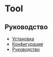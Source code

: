 Tool
===

## Руководство

* [Установка](install.md)
* [Конфигурация](config.md)
* [Руководство](guide.md)
